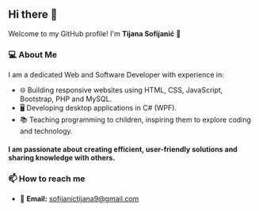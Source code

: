## Hi there 👋

Welcome to my GitHub profile! I'm **Tijana Sofijanić** 🌟

### 💻 **About Me**
I am a dedicated Web and Software Developer with experience in:

- 🌐 Building responsive websites using HTML, CSS, JavaScript, Bootstrap, PHP and MySQL.
- 🖥️ Developing desktop applications in C# (WPF).
- 📚 Teaching programming to children, inspiring them to explore coding and technology.
#### I am passionate about creating efficient, user-friendly solutions and sharing knowledge with others.
### 📫 **How to reach me**
- 📧 **Email:** <a href="mailto:sofijanictijana9@gmail.com"> sofijanictijana9@gmail.com</a>


